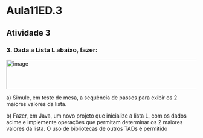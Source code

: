 # Aula11ED.3
## Atividade 3

### 3. Dada a Lista L abaixo, fazer:

<img width="757" height="78" alt="image" src="https://github.com/user-attachments/assets/da515535-09bd-452a-90e8-5cf17278998d" />

a) Simule, em teste de mesa, a sequência de passos para exibir os 2 maiores valores da lista.

b) Fazer, em Java, um novo projeto que inicialize a lista L, com os dados acime e implemente operações que permitam determinar os 2 maiores valores da lista. O uso de bibliotecas de outros TADs é permitido
